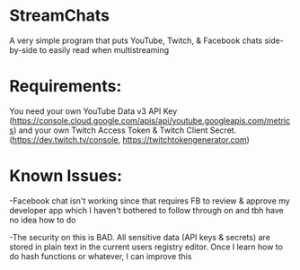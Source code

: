 # StreamChats
A very simple program that puts YouTube, Twitch, &amp; Facebook chats side-by-side to easily read when multistreaming

# Requirements:

You need your own YouTube Data v3 API Key (https://console.cloud.google.com/apis/api/youtube.googleapis.com/metrics) and your own Twitch Access Token & Twitch Client Secret. (https://dev.twitch.tv/console, https://twitchtokengenerator.com)

# Known Issues:

-Facebook chat isn't working since that requires FB to review & approve my developer app which I haven't bothered to follow through on and tbh have no idea how to do

-The security on this is BAD. All sensitive data (API keys & secrets) are stored in plain text in the current users registry editor. Once I learn how to do hash functions or whatever, I can improve this
